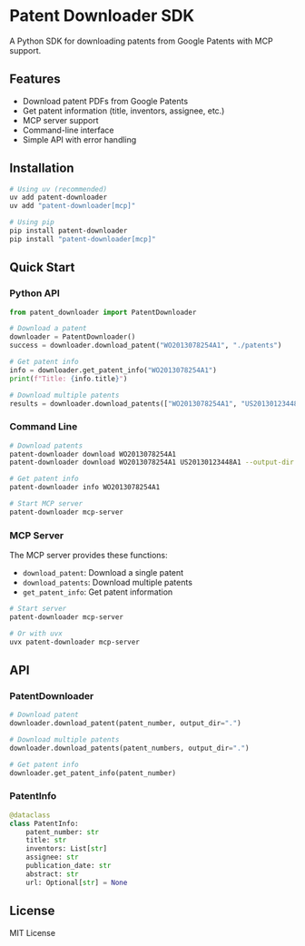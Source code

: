 # Patent Downloader SDK

A Python SDK for downloading patents from Google Patents with MCP support.

## Features

- Download patent PDFs from Google Patents
- Get patent information (title, inventors, assignee, etc.)
- MCP server support
- Command-line interface
- Simple API with error handling

## Installation

```bash
# Using uv (recommended)
uv add patent-downloader
uv add "patent-downloader[mcp]"

# Using pip
pip install patent-downloader
pip install "patent-downloader[mcp]"
```

## Quick Start

### Python API

```python
from patent_downloader import PatentDownloader

# Download a patent
downloader = PatentDownloader()
success = downloader.download_patent("WO2013078254A1", "./patents")

# Get patent info
info = downloader.get_patent_info("WO2013078254A1")
print(f"Title: {info.title}")

# Download multiple patents
results = downloader.download_patents(["WO2013078254A1", "US20130123448A1"])
```

### Command Line

```bash
# Download patents
patent-downloader download WO2013078254A1
patent-downloader download WO2013078254A1 US20130123448A1 --output-dir ./patents

# Get patent info
patent-downloader info WO2013078254A1

# Start MCP server
patent-downloader mcp-server
```

### MCP Server

The MCP server provides these functions:
- `download_patent`: Download a single patent
- `download_patents`: Download multiple patents  
- `get_patent_info`: Get patent information

```bash
# Start server
patent-downloader mcp-server

# Or with uvx
uvx patent-downloader mcp-server
```

## API

### PatentDownloader

```python
# Download patent
downloader.download_patent(patent_number, output_dir=".")

# Download multiple patents
downloader.download_patents(patent_numbers, output_dir=".")

# Get patent info
downloader.get_patent_info(patent_number)
```

### PatentInfo

```python
@dataclass
class PatentInfo:
    patent_number: str
    title: str
    inventors: List[str]
    assignee: str
    publication_date: str
    abstract: str
    url: Optional[str] = None
```

## License

MIT License
